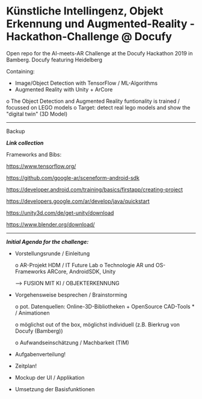 # Künstliche Intellingenz, Objekt Erkennung und Augmented-Reality - Hackathon-Challenge @ Docufy

Open repo for the AI-meets-AR Challenge at the Docufy Hackathon 2019 in Bamberg.
Docufy featuring Heidelberg

Containing:

- Image/Object Detection with TensorFlow / ML-Algorithms
- Augmented Reality with Unity + ArCore

o The Object Detection and Augmented Reality funtionality is trained / focussed on LEGO models
o Target: detect real lego models and show the "digital twin" (3D Model)
________________________________________________________________

Backup

***Link collection***

Frameworks and Bibs:

https://www.tensorflow.org/

https://github.com/google-ar/sceneform-android-sdk

https://developer.android.com/training/basics/firstapp/creating-project

https://developers.google.com/ar/develop/java/quickstart

https://unity3d.com/de/get-unity/download

https://www.blender.org/download/


___
***Initial Agenda for the challenge:***

-	Vorstellungsrunde / Einleitung

    o	AR-Projekt HDM / IT Future Lab
    o	Technologie AR und OS-Frameworks ARCore, AndroidSDK, Unity
    
    
    --> FUSION MIT KI / OBJEKTERKENNUNG 

-	Vorgehensweise besprechen / Brainstorming



    o pot. Datenquellen: Online-3D-Bibliotheken + OpenSource CAD-Tools *  / Animationen 
    
    o möglichst out of the box, möglichst individuell (z.B. Bierkrug von Docufy (Bamberg))
    
    o	Aufwandseinschätzung / Machbarkeit (TIM)
    
- Aufgabenverteilung!
-	Zeitplan!
-	Mockup der UI / Applikation
-	Umsetzung der Basisfunktionen

